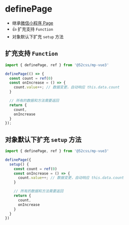 # definePage

* 继承[微信小程序 Page](https://developers.weixin.qq.com/miniprogram/dev/reference/api/Page.html)
* 👍 扩充支持 `Function`
* 对象默认下扩充 `setup` 方法

## 扩充支持 `Function`

```ts
import { definePage, ref } from '@52css/mp-vue3'

definePage(() => {
  const count = ref(0)
  const onIncrease = () => {
    count.value++; // 数据变更，自动响应 this.data.count
  }

  // 所有的数据和方法需要返回
  return {
    count,
    onIncrease
  }
});
```

## 对象默认下扩充 `setup` 方法

```ts
import { definePage, ref } from '@52css/mp-vue3'

definePage({
  setup() {
    const count = ref(0)
    const onIncrease = () => {
      count.value++; // 数据变更，自动响应 this.data.count
    }

    // 所有的数据和方法需要返回
    return {
      count,
      onIncrease
    }
  }
})
```